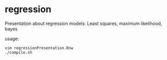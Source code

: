 regression
==========

Presentation about regression models: Least squares, maximum likelihood, bayes

usage:
```Shell
vim regressionPresentation.Rnw  
./compile.sh  
```
